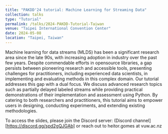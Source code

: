 ```yaml
---
title: "PAKDD'24 tutorial: Machine Learning for Streaming Data"
collection: talks
type: "Tutorial"
permalink: /talks/2024-PAKDD-Tutorial-Taiwan
venue: "Taipei International Convention Center"
date: 2024-05-08
location: "Taipei, Taiwan"
---
```


Machine learning for data streams (MLDS) has been a significant research area since the late 90s, with increasing adoption in industry over the past few years. Despite commendable efforts in opensource libraries, a gap persists between pioneering research and accessible tools, presenting challenges for practitioners, including experienced data scientists, in implementing and evaluating methods in this complex domain. Our tutorial addresses this gap with a dual focus. We discuss advanced research topics such as partially delayed labeled streams while providing practical demonstrations of their implementation and assessment using Python. By catering to both researchers and practitioners, this tutorial aims to empower users in designing, conducting experiments, and extending existing methodologies.

To access the slides, please join the Discord server: (Discord channel][https://discord.gg/spd2gQJGAb] or reach out to heitor.gomes at vuw.ac.nz